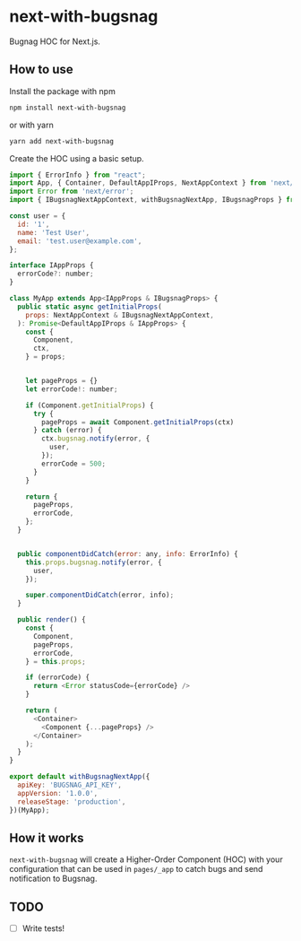 # next-with-bugsnag

Bugnag HOC for Next.js.

## How to use

Install the package with npm

```sh
npm install next-with-bugsnag
```

or with yarn

```sh
yarn add next-with-bugsnag
```

Create the HOC using a basic setup.

```js
import { ErrorInfo } from "react";
import App, { Container, DefaultAppIProps, NextAppContext } from 'next/app';
import Error from 'next/error';
import { IBugsnagNextAppContext, withBugsnagNextApp, IBugsnagProps } from 'next-with-bugsnag';

const user = {
  id: '1',
  name: 'Test User',
  email: 'test.user@example.com',
};

interface IAppProps {
  errorCode?: number;
}

class MyApp extends App<IAppProps & IBugsnagProps> {
  public static async getInitialProps(
    props: NextAppContext & IBugsnagNextAppContext,
  ): Promise<DefaultAppIProps & IAppProps> {
    const {
      Component,
      ctx,
    } = props;


    let pageProps = {}
    let errorCode!: number;

    if (Component.getInitialProps) {
      try {
        pageProps = await Component.getInitialProps(ctx)
      } catch (error) {
        ctx.bugsnag.notify(error, {
          user,
        });
        errorCode = 500;
      }
    }

    return {
      pageProps,
      errorCode,
    };
  }


  public componentDidCatch(error: any, info: ErrorInfo) {
    this.props.bugsnag.notify(error, {
      user,
    });

    super.componentDidCatch(error, info);
  }

  public render() {
    const {
      Component,
      pageProps,
      errorCode,
    } = this.props;

    if (errorCode) {
      return <Error statusCode={errorCode} />
    }

    return (
      <Container>
        <Component {...pageProps} />
      </Container>
    );
  }
}

export default withBugsnagNextApp({
  apiKey: 'BUGSNAG_API_KEY',
  appVersion: '1.0.0',
  releaseStage: 'production',
})(MyApp);

```


## How it works

`next-with-bugsnag` will create a Higher-Order Component (HOC) with your configuration that can be used in `pages/_app` to catch bugs and send notification to Bugsnag.


## TODO
- [ ] Write tests!
